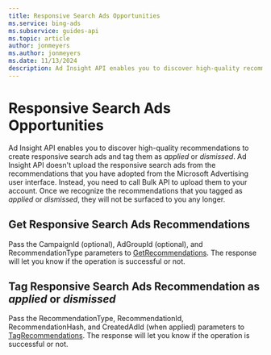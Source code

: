```yaml
---
title: Responsive Search Ads Opportunities
ms.service: bing-ads
ms.subservice: guides-api
ms.topic: article
author: jonmeyers
ms.author: jonmeyers
ms.date: 11/13/2024
description: Ad Insight API enables you to discover high-quality recommendations to create responsive search ads and tag them as applied or dismissed.
---
```

# Responsive Search Ads Opportunities
Ad Insight API enables you to discover high-quality recommendations to create responsive search ads and tag them as *applied* or *dismissed*. Ad Insight API doesn't upload the responsive search ads from the recommendations that you have adopted from the Microsoft Advertising user interface. Instead, you need to call Bulk API to upload them to your account. Once we recognize the recommendations that you tagged as *applied* or *dismissed*, they will not be surfaced to you any longer.

## <a name="getrecommendations"></a>Get Responsive Search Ads Recommendations 
Pass the CampaignId (optional), AdGroupId (optional), and RecommendationType parameters to [GetRecommendations](../ad-insight-service/getrecommendations.md). The response will let you know if the operation is successful or not.

## <a name="tagrecommendations"></a>Tag Responsive Search Ads Recommendation as *applied* or *dismissed*
Pass the RecommendationType, RecommendationId, RecommendationHash, and CreatedAdId (when applied)  parameters to [TagRecommendations](../ad-insight-service/tagrecommendations.md). The response will let you know if the operation is successful or not.
